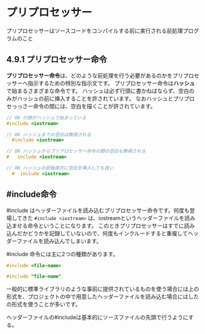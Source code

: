 # プリプロセッサー
プリプロセッサーはソースコードをコンパイルする前に実行される前処理プログラムのこと

## 4.9.1 プリプロセッサー命令
**プリプロセッサー命令**は、どのような前処理を行う必要があるのかをプリプロセッサーへ指示するための特別な指示文です。
プリプロセッサー命令は**ハッシュ**で始まるさまざまな命令です。
ハッシュは必ず行頭に書かねばならず、空白のみがハッシュの前に挿入することを許されています。
なおハッシュとプリプロセっっさー命令の間には、空白を描くことが許されています。

```C++
// OK 行頭がハッシュで始まっている
#include <iostream>

// OK ハッシュまでの空白は無視される
  #include <iostream>

// OK ハッシュからプリプロセッサー命令の間の空白も無視される
#   include <iostream>

// OK ハッシュの前後両方に空白を挿入しても良い
  #  include <iostream>
```

## #include命令
#include はヘッダーファイルを読み込むプリプロセッサー命令です。何度も登場してきた `#include <iostream>` は、iostreamというヘッダーファイルを読み込ませる命令ということになります。
このときプリプロセッサーはすでに読み込んだかどうかを記録していないので、何度もインクルードすると重複してヘッダーファイルを読み込んでしまいます。

#include 命令には主に2つの種類があります。
```C++
#include <file-name>

#include "file-name"
```
一般的に標準ライブラリのような事前に提供されているものを使う場合には上の形式を、プロジェクトの中で用意したヘッダーファイルを読み込む場合にはしたの形式を使うことが多いです。

ヘッダーファイルの#includeは基本的にソースファイルの先頭で行うようにする。
